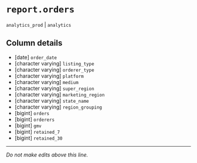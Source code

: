 # `report.orders`
`analytics_prod` | `analytics`

## Column details
* [date]      `order_date`
* [character varying] `listing_type`
* [character varying] `orderer_type`
* [character varying] `platform`
* [character varying] `medium`
* [character varying] `super_region`
* [character varying] `marketing_region`
* [character varying] `state_name`
* [character varying] `region_grouping`
* [bigint]    `orders`
* [bigint]    `orderers`
* [bigint]    `gmv`
* [bigint]    `retained_7`
* [bigint]    `retained_30`

-------------------------------------------------------------------------------
*Do not make edits above this line.*
